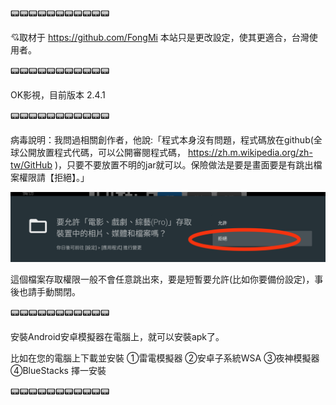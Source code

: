 📟📟📟📟📟📟📟📟📟📟📟

💘取材于 https://github.com/FongMi
本站只是更改設定，使其更適合，台灣使用者。

📟📟📟📟📟📟📟📟📟📟📟

OK影視，目前版本 2.4.1

📟📟📟📟📟📟📟📟📟📟📟

病毒說明：我問過相關創作者，他說:「程式本身沒有問題，程式碼放在github(全球公開放置程式代碼，可以公開審閱程式碼， https://zh.m.wikipedia.org/zh-tw/GitHub )，只要不要放置不明的jar就可以。保險做法是要是畫面要是有跳出檔案權限請【拒絕】。」

![image](https://raw.githubusercontent.com/despot527/ylb/main/src/fileright.png)

這個檔案存取權限一般不會任意跳出來，要是短暫要允許(比如你要備份設定)，事後也請手動關閉。

📟📟📟📟📟📟📟📟📟📟📟

安裝Android安卓模擬器在電腦上，就可以安裝apk了。

比如在您的電腦上下載並安裝 
①雷電模擬器
②安卓子系統WSA
③夜神模擬器
④BlueStacks
擇一安裝

📟📟📟📟📟📟📟📟📟📟📟
